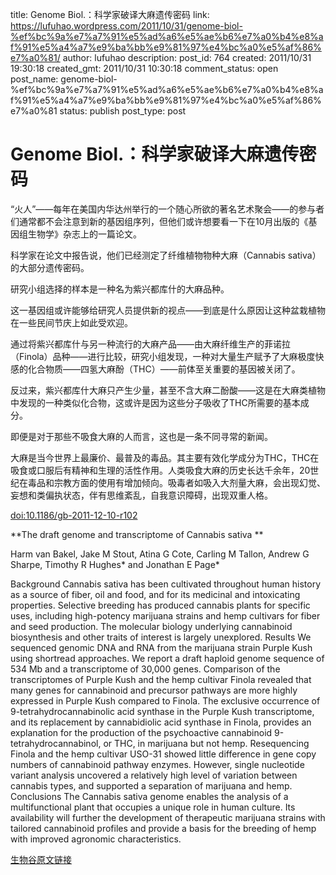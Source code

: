 title: Genome Biol.：科学家破译大麻遗传密码
link: https://lufuhao.wordpress.com/2011/10/31/genome-biol-%ef%bc%9a%e7%a7%91%e5%ad%a6%e5%ae%b6%e7%a0%b4%e8%af%91%e5%a4%a7%e9%ba%bb%e9%81%97%e4%bc%a0%e5%af%86%e7%a0%81/
author: lufuhao
description: 
post_id: 764
created: 2011/10/31 19:30:18
created_gmt: 2011/10/31 10:30:18
comment_status: open
post_name: genome-biol-%ef%bc%9a%e7%a7%91%e5%ad%a6%e5%ae%b6%e7%a0%b4%e8%af%91%e5%a4%a7%e9%ba%bb%e9%81%97%e4%bc%a0%e5%af%86%e7%a0%81
status: publish
post_type: post

# Genome Biol.：科学家破译大麻遗传密码

“火人”——每年在美国内华达州举行的一个随心所欲的著名艺术聚会——的参与者们通常都不会注意到新的基因组序列，但他们或许想要看一下在10月出版的《基因组生物学》杂志上的一篇论文。 

科学家在论文中报告说，他们已经测定了纤维植物物种大麻（Cannabis sativa）的大部分遗传密码。 

研究小组选择的样本是一种名为紫兴都库什的大麻品种。 

这一基因组或许能够给研究人员提供新的视点——到底是什么原因让这种盆栽植物在一些民间节庆上如此受欢迎。 

通过将紫兴都库什与另一种流行的大麻产品——由大麻纤维生产的菲诺拉（Finola）品种——进行比较，研究小组发现，一种对大量生产赋予了大麻极度快感的化合物质——四氢大麻酚（THC）——前体至关重要的基因被关闭了。 

反过来，紫兴都库什大麻只产生少量，甚至不含大麻二酚酸——这是在大麻类植物中发现的一种类似化合物，这或许是因为这些分子吸收了THC所需要的基本成分。 

即便是对于那些不吸食大麻的人而言，这也是一条不同寻常的新闻。 

大麻是当今世界上最廉价、最普及的毒品。其主要有效化学成分为THC，THC在吸食或口服后有精神和生理的活性作用。人类吸食大麻的历史长达千余年，20世纪在毒品和宗教方面的使用有增加倾向。吸毒者如吸入大剂量大麻，会出现幻觉、妄想和类偏执状态，伴有思维紊乱，自我意识障碍，出现双重人格。 

[doi:10.1186/gb-2011-12-10-r102](http://dx.doi.org/10.1186/gb-2011-12-10-r102)

**The draft genome and transcriptome of Cannabis sativa **

Harm van Bakel, Jake M Stout, Atina G Cote, Carling M Tallon, Andrew G Sharpe, Timothy R Hughes* and Jonathan E Page* 

Background Cannabis sativa has been cultivated throughout human history as a source of fiber, oil and food, and for its medicinal and intoxicating properties. Selective breeding has produced cannabis plants for specific uses, including high-potency marijuana strains and hemp cultivars for fiber and seed production. The molecular biology underlying cannabinoid biosynthesis and other traits of interest is largely unexplored. Results We sequenced genomic DNA and RNA from the marijuana strain Purple Kush using shortread approaches. We report a draft haploid genome sequence of 534 Mb and a transcriptome of 30,000 genes. Comparison of the transcriptomes of Purple Kush and the hemp cultivar Finola revealed that many genes for cannabinoid and precursor pathways are more highly expressed in Purple Kush compared to Finola. The exclusive occurrence of 9-tetrahydrocannabinolic acid synthase in the Purple Kush transcriptome, and its replacement by cannabidiolic acid synthase in Finola, provides an explanation for the production of the psychoactive cannabinoid 9-tetrahydrocannabinol, or THC, in marijuana but not hemp. Resequencing Finola and the hemp cultivar USO-31 showed little difference in gene copy numbers of cannabinoid pathway enzymes. However, single nucleotide variant analysis uncovered a relatively high level of variation between cannabis types, and supported a separation of marijuana and hemp. Conclusions The Cannabis sativa genome enables the analysis of a multifunctional plant that occupies a unique role in human culture. Its availability will further the development of therapeutic marijuana strains with tailored cannabinoid profiles and provide a basis for the breeding of hemp with improved agronomic characteristics. 

[生物谷原文链接](http://www.bioon.com/biology/postgenomics/509475.shtml)
